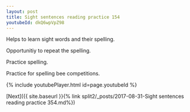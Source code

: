 ```yaml
---
layout: post
title: Sight sentences reading practice 154
youtubeId: dkQ6wpVpZ98
---
```

 
 
Helps to learn sight words and their spelling.

Opportunitiy to repeat the spelling. 

Practice spelling. 
 
Practice for spelling bee competitions. 
 
{% include youtubePlayer.html id=page.youtubeId %}
 
 

[Next]({{ site.baseurl }}{% link  split2/_posts/2017-08-31-Sight sentences reading practice 354.md%})
 
